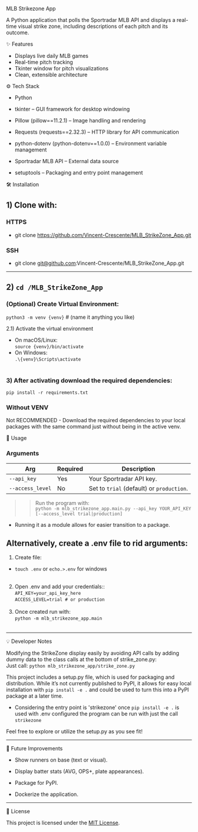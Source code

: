 MLB Strikezone App

A Python application that polls the Sportradar MLB API and displays a real-time visual strike zone, including descriptions of each pitch and its outcome.


✨ Features
- Displays live daily MLB games
- Real-time pitch tracking
- Tkinter window for pitch visualizations
- Clean, extensible architecture


⚙️ Tech Stack
- Python

- tkinter – GUI framework for desktop windowing

- Pillow (pillow==11.2.1) – Image handling and rendering

- Requests (requests==2.32.3) – HTTP library for API communication

- python-dotenv (python-dotenv==1.0.0) – Environment variable management

- Sportradar MLB API – External data source

- setuptools – Packaging and entry point management


🛠️ Installation
## 1) Clone with:
### HTTPS
- git clone https://github.com/Vincent-Crescente/MLB_StrikeZone_App.git

### SSH
- git clone git@github.com:Vincent-Crescente/MLB_StrikeZone_App.git

***

## 2) `cd /MLB_StrikeZone_App` <br>

### (Optional) Create Virtual Environment:
`python3 -m venv {venv}` # (name it anything you like)

2.1) Activate the virtual environment <br>
- On macOS/Linux: <br>
`source {venv}/bin/activate` <br>
- On Windows: <br>
`.\{venv}\Scripts\activate` <br><br>

### 3) After activating download the required dependencies: <br>
`pip install -r requirements.txt`

### Without VENV 
Not RECOMMENDED - Download the required dependencies to your local packages with the
same command just without being in the active venv. <br>

🚀 Usage <br>

### Arguments

| Arg              | Required | Description                                      |
|------------------|----------|--------------------------------------------------|
| `--api_key`      | Yes      | Your Sportradar API key.                         |
| `--access_level` | No       | Set to `trial` (default) or `production`.        |

>> Run the program with: <br>
>> `python -m mlb_strikezone_app.main.py --api_key YOUR_API_KEY [--access_level trial|production]`
* Running it as a module allows for easier transition to a package.

## Alternatively, create a .env file to rid arguments:

1) Create file:
- `touch .env` or
`echo.>.env` for windows <br><br>
2) Open .env and add your credentials:: <br>
`API_KEY=your_api_key_here` <br>
`ACCESS_LEVEL=trial # or production` <br><br>
3) Once created run with: <br>
`python -m mlb_strikezone_app.main` <br><br>
***

💡 Developer Notes <br>

Modifying the StrikeZone display easily by avoiding API calls by adding dummy data to the
class calls at the bottom of strike_zone.py:<br>
Just call: `python mlb_strikezone_app/strike_zone.py` <br>

This project includes a setup.py file, 
which is used for packaging and distribution. 
While it’s not currently published to PyPI, 
it allows for easy local installation with `pip install -e .` and could be used to turn this into a PyPI package at a later time.

* Considering the entry point is 'strikezone' once `pip install -e .` is used with .env configured the program can be run with just the call `strikezone`

Feel free to explore or utilize the setup.py as you see fit!
***

🧠 Future Improvements
- Show runners on base (text or visual).

- Display batter stats (AVG, OPS+, plate appearances).

- Package for PyPI.

- Dockerize the application.
***

📝 License

This project is licensed under the [MIT License](LICENSE).